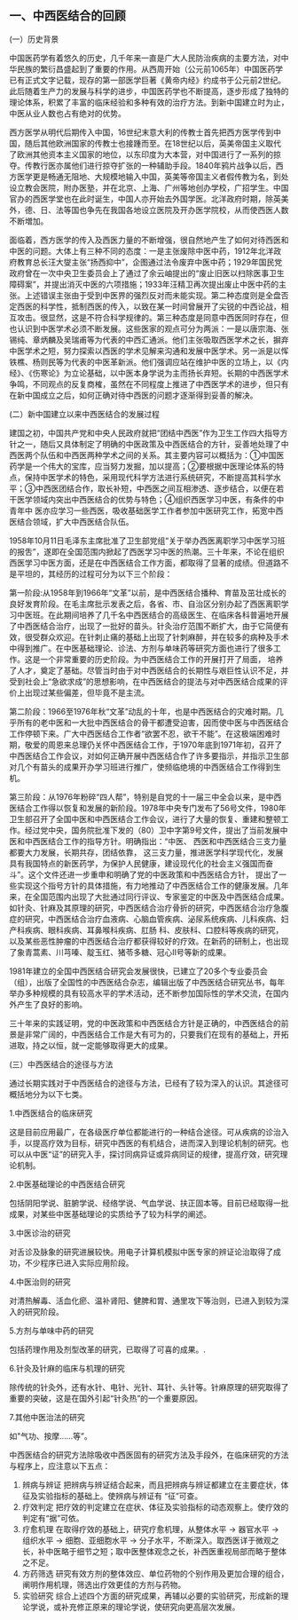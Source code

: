 ##  一、中西医结合的回顾  

(一）历史背景  

中国医药学有着悠久的历史，几千年来一直是广大人民防治疾病的主要方法，对中华民族的繁衍昌盛起到了重要的作用。从西周开始（公元前1065年）中国医药学已有正式文字记载，现存的第一部医学巨著《黄帝内经》约成书于公元前2世纪。此后随着生产力的发展与科学的进步，中国医药学也不断提高，逐步形成了独特的理论体系，积累了丰富的临床经验和多种有效的治疗方法。到新中国建立时为止，中医从业人数也占有绝对的优势。  

西方医学从明代后期传入中国，16世纪末意大利的传教士首先把西方医学传到中国，随后其他欧洲国家的传教士也接踵而至。在18世纪以后，英美帝国主义取代了欧洲其他资本主义国家的地位，以东印度为大本营，对中国进行了一系列的掠夺。传教行医亦属他们进行掠夺扩张的一种辅助手段。1840年鸦片战争以后，西方医学更是畅通无阻地、大规模地输入中国，英美等帝国主义者假传教为名，到处设立教会医院，附办医塾，并在北京、上海、广州等地创办学校，广招学生。中国官办的西医学堂也在此时诞生，中国人亦开始去外国学医。北洋政府时期，除英美外，德、日、法等国也争先在我国各地设立医院及开办医学院校，从而使西医人数不断増加。

面临着，西方医学的传入及西医力量的不断增强，很自然地产生了如何对待西医和中医的问题。大体上有三种不同的态度：一是主张废除中医中药，1912年北洋政府教育总长汪大燮主张“扬西抑中”，企图通过法令废弃中医中药；1929年国民党政府曾在一次中央卫生委员会上了通过了余云岫提出的“废止旧医以扫除医事卫生障碍案”，并提出消灭中医的六项措施；1933年汪精卫再次提出废止中医中药的主张。上述错误主张由于受到中医界的强烈反对而未能实现。第二种态度则是全盘否定西医的科学性，抵制西医的传入，以致在某一时间曾展开了尖锐的中西论战，相互攻击。很显然，这是不符合科学规律的。第三种态度是同意中西医同时存在，但也认识到中医学术必须不断发展。这些医家的观点可分为两派：一是以唐宗海、张锡纯、章炳麟及吴瑞甫等为代表的中西汇通派。他们主张吸取西医学术之长，摒弃中医学术之短，努力探索以西医的学术见解来沟通和发展中医学术。另一派是以恽铁樵、杨则民等为代表的中医革新派。他们强调应站在维护中医的立场上，以《内经》、《伤寒论》为立论基础，以中医本身学说为主而扬长弃短。长期的中西医学术争鸣，不同观点的反复商榷，虽然在不同程度上推进了中西医学术的进步，但只有在新中国成立之后，如何正确对待中西医的问题才逐渐得到妥善的解决。

(二）新中国建立以来中西医结合的发展过程

建国之初，中国共产党和中央人民政府就把“团结中西医”作为卫生工作四大指导方针之一，随后又具体制定了明确的中医政策及中西医结合的方针，妥善地处理了中西医两个队伍和中西医两种学术之间的关系。其主要内容可以概括为：①中国医药学是一个伟大的宝库，应当努力发掘，加以提高；②要根据中医理论体系的特点，保持中医学术的特色，采用现代科学方法进行系统研究，不断提高其科学水平；③中西医团结合作，取长补短，中西医之间互相渗透、逐步结合，以便在若干医学领域内突出中西医结合的优势与特色；④组织西医学习中医，有条件的中青年中 医亦应学习一些西医，吸收基础医学工作者参加中医研究工作，拓宽中西医结合领域，扩大中西医结合队伍。

1958年10月11日毛泽东主席批准了卫生部党组“关于举办西医离职学习中医学习班的报吿”，遂即在全国范围内掀起了西医学习中医的热潮。三十年来，不论在组织西医学习中医方面，还是在中西医结合工作方面，都取得了显著的成绩。但道路不是平坦的，其经历的过程可分为以下三个阶段：

第一阶段:从1958年到1966年“文革”以前，是中西医结合播种、育苗及茁壮成长的良好发育阶段。在毛主席批示发表之后，各省、市、自治区分别办起了西医离职学习中医班。在此期间培养了几千名中西医结合的高级医生、在临床各科普遍地开展了中西医结合治疗，出现了一批好的苗头。针灸治疗范围不断扩大，由于它简便有效，很受群众欢迎。在针刺止痛的基础上出现了针刺麻醉，并在较多的病种及手术中得到推广。在中医基础理论、诊法、方剂与单味药等研究方面也进行了很多工作。这是一个非常重要的历史阶段。为中西医结合工作的开展打开了局面，  培养了人才，奠定了基础。尽管当时由于对中西医结合的长期性与艰巨性认识不足，并受到社会上“急欲求成”的思想影响，在中西医结合的提法与对中西医结合成果的评价上出现过某些偏差，但毕竟不是主流。  

第二阶段：1966至1976年秋“文革”动乱的十年，也是中西医结合的灾难时期。几乎所有的老中医和一大批中西医结合的骨干都遭受迫害，因而使中医与中西医结合工作停顿下来。广大中西医结合工作者“欲罢不忍，欲干不能”。在这极端困难时期，敬爱的周恩来总理仍关怀中西医结合工作，于1970年底到1971年初，召开了中西医结合工作会议，对如何正确开展中西医结合作了许多要指示，并指示卫生部对几个有苗头的成果开办学习班进行推广，使频临绝境的中西医结合工作得到生机。  

第三阶段：从1976年粉碎“四人帮”，特别是自党的十一届三中全会以来，是中西医结合工作得以恢复和发展的新阶段。1978年中央专门发布了56号文件，1980年卫生部召开了全国中医和中西医结合工作会议，进行了大量的恢复、重建和整顿工作。经过党中央，国务院批准下发的（80）卫中字第9号文件，提出了当前发展中医和中西医结合工作的指导方针。明确指出：“中医、  西医和中西医结合三支力量都要大力发展，长期共存，团结依靠， 这三支力量，推进医学科学现代化，发展具有我国特点的新医药学，为保护人民健康，建设现代化的社会主义强国而奋斗”。这个文件还进一步重申和明确了党的中医政策和中西医结合方针， 提出了一些实现这个指号方针的具体措施，有力地推动了中西医结合工作的健康发展。几年来，在全国范围内出现了大批通过同行评议、专家鉴定的中医及中西医结合成果。如针灸、针麻及其原理的研究，中西医结合治疗骨折的研究，中西医结合治疗急腹症的研究，中西医结合治疗血液病、心脑血管疾病、泌尿系统疾病、儿科疾病、妇产科疾病、眼科疾病、耳鼻喉科疾病、肛肠 科、皮肤科、口腔科等疾病的研究，以及某些恶性肿瘤的中西医结合治疗都获得较好的疗效。在新药的研制上，也出现了象青蒿素、川芎嗪、靛玉红、猪苓多糖、冠心Ⅱ号等新的成果。

1981年建立的全国中西医结合研究会发展很快，已建立了20多个专业委员会（组），出版了全国性的中西医结合杂志，编辑出版了中西医结合研究丛书，每年举办多种规模的具有较高水平的学术活动，还不断参加国际性的学术交流，在国内外产生了良好的影响。  

三十年来的实践证明，党的中医政策和中西医结合方针是正确的，中西医结合的前景是非常广阔的，中西医结合工作是大有可为的，只要我们在现有的基础上，开拓进取，持之以恒，就一定能够取得更大的成果。 

 (三）中西医结合的途径与方法 

通过长期实践对于中西医结合的途径与方法，已经有了较为深入的认识。其途径可概括地分为以下七类。 

1.中西医结合的临床研究   

这是目前应用最广，在各级医疗单位都能进行的一种结合途径。可从疾病的诊治入手，以提高疗效为目标，研究中西医的有机结合，进而深入到理论机制的研究。也可以从中医“证”的研究入手，探讨同病异证或异病同证的规律，提高疗效，研究理论机制。

2.中医基础理论的中西医结合研究

包括阴阳学说、脏腑学说、经络学说、气血学说、扶正固本等。目前已经取得一批成果，对某些中医基础理论的实质给予了较为科学的阐述。  

3.中医诊治的研究

对舌诊及脉象的研究进展较快。用电子计算机模拟中医专家的辨证论治取得了成功，不少程序已进入实际应用阶段。  

4.中医治则的研究

对清热解毒、活血化瘀、温补肾阳、健脾和胃、通里攻下等治则，已进入到较为深入的研究阶段。  

5.方剂与单味中药的研究

包括药理作用及剂型改革的研究，已取得了可喜的成果。.  

6.针灸及针麻的临床与机理的研究

除传统的针灸外，还有水针、电针、光针、耳针、头针等。针麻原理的研究取得了重要的突破，这是在国外引起“针灸热”的一个重要原因。  

7.其他中医治法的研究

如"气功、按摩……等”。  

中西医结合的研究方法除吸收中西医固有的研究方法及手段外，在临床研究的方法与程序上，应注意以下五点：

1. 辨病与辨证  把辨病与辨证结合起来，而且把辨病与辨证都建立在主要症状，体征及实验指标的基础上。使辨病与辨证有 “征”可查。  
2. 疗效判定  把疗效的判定建立在症状、体征及实验指标的动态观察上。使疗效的判定有“据”可依。  
3. 疗愈机理  在取得疗效的基础上，研究疗愈机理，从整体水平 → 器官水平 → 组织水平 → 细胞、亚细胞水平 → 分子水平，不断深入。取西医详于微观之长，补中医略于细节之短；取中医整体观念之长，补西医重视局部而略于整体之不足。 
4. 方药筛选  研究有效方剂的整体效应、单位药物的个别作用及更加合理的组合，阐明作用机理，筛选出疗效更佳的方剂与药物。   
5. 实验研究  综合上述四个方面的研究成果，再辅以必要的实验研究，形成新的理论学说，或补充修正原来的理论学说，使研究向更高层次发展。
